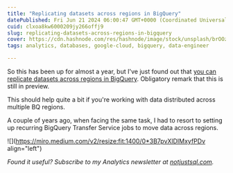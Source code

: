 ```yaml
---
title: "Replicating datasets across regions in BigQuery"
datePublished: Fri Jun 21 2024 06:00:47 GMT+0000 (Coordinated Universal Time)
cuid: clxoa8kw6000209jy266offj9
slug: replicating-datasets-across-regions-in-bigquery
cover: https://cdn.hashnode.com/res/hashnode/image/stock/unsplash/brOOz19UzQg/upload/c42baf17e7c9f6707680fcd792751b2b.jpeg
tags: analytics, databases, google-cloud, bigquery, data-engineer

---
```


So this has been up for almost a year, but I've just found out that [you can replicate datasets across regions in BigQuery](https://cloud.google.com/bigquery/docs/data-replication). Obligatory remark that this is still in preview.

This should help quite a bit if you're working with data distributed across multiple BQ regions.

A couple of years ago, when facing the same task, I had to resort to setting up recurring BigQuery Transfer Service jobs to move data across regions.

![](https://miro.medium.com/v2/resize:fit:1400/0*3B7pvXlDIMxyfPDv align="left")

*Found it useful? Subscribe to my Analytics newsletter at* [*notjustsql.com*](https://notjustsql.com)*.*